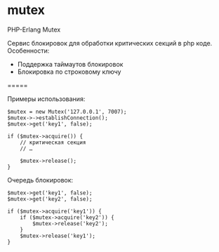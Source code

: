 mutex
=====

PHP-Erlang Mutex

Сервис блокировок для обработки критических секций в php коде.
Особенности:
 - Поддержка таймаутов блокировок
 - Блокировка по строковому ключу

=====

Примеры использования:


    $mutex = new Mutex('127.0.0.1', 7007);
    $mutex->->establishConnection();
    $mutex->get('key1', false);
    
    if ($mutex->acquire()) {
        // критическая секция
        // …
        
        $mutex->release();
    }

Очередь блокировок:

    $mutex->get('key1', false);
    $mutex->get('key2', false);
    
    if ($mutex->acquire('key1')) {
        if ($mutex->acquire('key2')) {
            $mutex->release('key2');
        }
        $mutex->release('key1');
    }